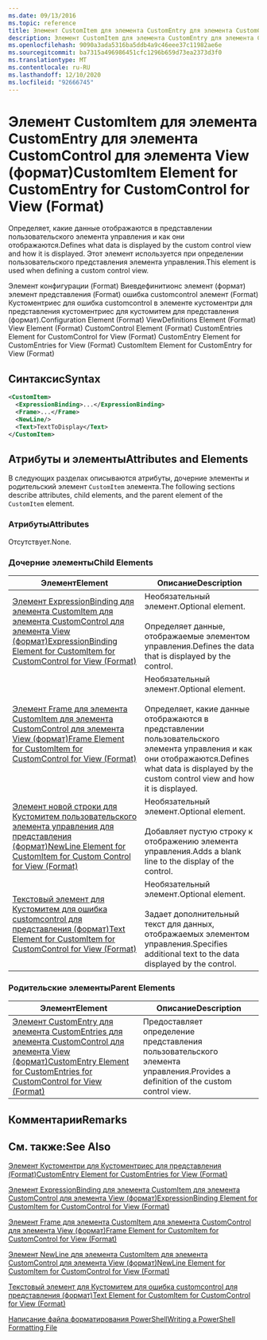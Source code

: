 ```yaml
---
ms.date: 09/13/2016
ms.topic: reference
title: Элемент CustomItem для элемента CustomEntry для элемента CustomControl для элемента View (формат)
description: Элемент CustomItem для элемента CustomEntry для элемента CustomControl для элемента View (формат)
ms.openlocfilehash: 9090a3ada5316ba5ddb4a9c46eee37c11982ae6e
ms.sourcegitcommit: ba7315a496986451cfc1296b659d73ea2373d3f0
ms.translationtype: MT
ms.contentlocale: ru-RU
ms.lasthandoff: 12/10/2020
ms.locfileid: "92666745"
---
```

# <a name="customitem-element-for-customentry-for-customcontrol-for-view-format"></a><span data-ttu-id="13624-103">Элемент CustomItem для элемента CustomEntry для элемента CustomControl для элемента View (формат)</span><span class="sxs-lookup"><span data-stu-id="13624-103">CustomItem Element for CustomEntry for CustomControl for View (Format)</span></span>

<span data-ttu-id="13624-104">Определяет, какие данные отображаются в представлении пользовательского элемента управления и как они отображаются.</span><span class="sxs-lookup"><span data-stu-id="13624-104">Defines what data is displayed by the custom control view and how it is displayed.</span></span> <span data-ttu-id="13624-105">Этот элемент используется при определении пользовательского представления элемента управления.</span><span class="sxs-lookup"><span data-stu-id="13624-105">This element is used when defining a custom control view.</span></span>

<span data-ttu-id="13624-106">Элемент конфигурации (Format) Виевдефинитионс элемент (формат) элемент представления (Format) ошибка customcontrol элемент (Format) Кустоментриес для ошибка customcontrol в элементе кустоментри для представления кустоментриес для кустомитем для представления (формат).</span><span class="sxs-lookup"><span data-stu-id="13624-106">Configuration Element (Format) ViewDefinitions Element (Format) View Element (Format) CustomControl Element (Format) CustomEntries Element for CustomControl for View (Format) CustomEntry Element for CustomEntries for View (Format) CustomItem Element for CustomEntry for View (Format)</span></span>

## <a name="syntax"></a><span data-ttu-id="13624-107">Синтаксис</span><span class="sxs-lookup"><span data-stu-id="13624-107">Syntax</span></span>

```xml
<CustomItem>
  <ExpressionBinding>...</ExpressionBinding>
  <Frame>...</Frame>
  <NewLine/>
  <Text>TextToDisplay</Text>
</CustomItem>
```

## <a name="attributes-and-elements"></a><span data-ttu-id="13624-108">Атрибуты и элементы</span><span class="sxs-lookup"><span data-stu-id="13624-108">Attributes and Elements</span></span>

<span data-ttu-id="13624-109">В следующих разделах описываются атрибуты, дочерние элементы и родительский элемент `CustomItem` элемента.</span><span class="sxs-lookup"><span data-stu-id="13624-109">The following sections describe attributes, child elements, and the parent element of the `CustomItem` element.</span></span>

### <a name="attributes"></a><span data-ttu-id="13624-110">Атрибуты</span><span class="sxs-lookup"><span data-stu-id="13624-110">Attributes</span></span>

<span data-ttu-id="13624-111">Отсутствует.</span><span class="sxs-lookup"><span data-stu-id="13624-111">None.</span></span>

### <a name="child-elements"></a><span data-ttu-id="13624-112">Дочерние элементы</span><span class="sxs-lookup"><span data-stu-id="13624-112">Child Elements</span></span>

|<span data-ttu-id="13624-113">Элемент</span><span class="sxs-lookup"><span data-stu-id="13624-113">Element</span></span>|<span data-ttu-id="13624-114">Описание</span><span class="sxs-lookup"><span data-stu-id="13624-114">Description</span></span>|
|-------------|-----------------|
|[<span data-ttu-id="13624-115">Элемент ExpressionBinding для элемента CustomItem для элемента CustomControl для элемента View (формат)</span><span class="sxs-lookup"><span data-stu-id="13624-115">ExpressionBinding Element for CustomItem for CustomControl for View (Format)</span></span>](./expressionbinding-element-for-customitem-for-customcontrol-for-view-format.md)|<span data-ttu-id="13624-116">Необязательный элемент.</span><span class="sxs-lookup"><span data-stu-id="13624-116">Optional element.</span></span><br /><br /> <span data-ttu-id="13624-117">Определяет данные, отображаемые элементом управления.</span><span class="sxs-lookup"><span data-stu-id="13624-117">Defines the data that is displayed by the control.</span></span>|
|[<span data-ttu-id="13624-118">Элемент Frame для элемента CustomItem для элемента CustomControl для элемента View (формат)</span><span class="sxs-lookup"><span data-stu-id="13624-118">Frame Element for CustomItem for CustomControl for View (Format)</span></span>](./frame-element-for-customitem-for-customcontrol-for-view-format.md)|<span data-ttu-id="13624-119">Необязательный элемент.</span><span class="sxs-lookup"><span data-stu-id="13624-119">Optional element.</span></span><br /><br /> <span data-ttu-id="13624-120">Определяет, какие данные отображаются в представлении пользовательского элемента управления и как они отображаются.</span><span class="sxs-lookup"><span data-stu-id="13624-120">Defines what data is displayed by the custom control view and how it is displayed.</span></span>|
|[<span data-ttu-id="13624-121">Элемент новой строки для Кустомитем пользовательского элемента управления для представления (формат)</span><span class="sxs-lookup"><span data-stu-id="13624-121">NewLine Element for CustomItem for Custom Control for View (Format)</span></span>](./newline-element-for-customitem-for-customcontrol-for-view-format.md)|<span data-ttu-id="13624-122">Необязательный элемент.</span><span class="sxs-lookup"><span data-stu-id="13624-122">Optional element.</span></span><br /><br /> <span data-ttu-id="13624-123">Добавляет пустую строку к отображению элемента управления.</span><span class="sxs-lookup"><span data-stu-id="13624-123">Adds a blank line to the display of the control.</span></span>|
|[<span data-ttu-id="13624-124">Текстовый элемент для Кустомитем для ошибка customcontrol для представления (формат)</span><span class="sxs-lookup"><span data-stu-id="13624-124">Text Element for CustomItem for CustomControl for View (Format)</span></span>](./text-element-for-customitem-for-customview-for-view-format.md)|<span data-ttu-id="13624-125">Необязательный элемент.</span><span class="sxs-lookup"><span data-stu-id="13624-125">Optional element.</span></span><br /><br /> <span data-ttu-id="13624-126">Задает дополнительный текст для данных, отображаемых элементом управления.</span><span class="sxs-lookup"><span data-stu-id="13624-126">Specifies additional text to the data displayed by the control.</span></span>|

### <a name="parent-elements"></a><span data-ttu-id="13624-127">Родительские элементы</span><span class="sxs-lookup"><span data-stu-id="13624-127">Parent Elements</span></span>

|<span data-ttu-id="13624-128">Элемент</span><span class="sxs-lookup"><span data-stu-id="13624-128">Element</span></span>|<span data-ttu-id="13624-129">Описание</span><span class="sxs-lookup"><span data-stu-id="13624-129">Description</span></span>|
|-------------|-----------------|
|[<span data-ttu-id="13624-130">Элемент CustomEntry для элемента CustomEntries для элемента CustomControl для элемента View (формат)</span><span class="sxs-lookup"><span data-stu-id="13624-130">CustomEntry Element for CustomEntries for CustomControl for View (Format)</span></span>](./customentry-element-for-customentries-for-customcontrol-for-view-format.md)|<span data-ttu-id="13624-131">Предоставляет определение представления пользовательского элемента управления.</span><span class="sxs-lookup"><span data-stu-id="13624-131">Provides a definition of the custom control view.</span></span>|

## <a name="remarks"></a><span data-ttu-id="13624-132">Комментарии</span><span class="sxs-lookup"><span data-stu-id="13624-132">Remarks</span></span>

## <a name="see-also"></a><span data-ttu-id="13624-133">См. также:</span><span class="sxs-lookup"><span data-stu-id="13624-133">See Also</span></span>

[<span data-ttu-id="13624-134">Элемент Кустоментри для Кустоментриес для представления (Format)</span><span class="sxs-lookup"><span data-stu-id="13624-134">CustomEntry Element for CustomEntries for View (Format)</span></span>](./customentry-element-for-customentries-for-customcontrol-for-view-format.md)

[<span data-ttu-id="13624-135">Элемент ExpressionBinding для элемента CustomItem для элемента CustomControl для элемента View (формат)</span><span class="sxs-lookup"><span data-stu-id="13624-135">ExpressionBinding Element for CustomItem for CustomControl for View (Format)</span></span>](./expressionbinding-element-for-customitem-for-customcontrol-for-view-format.md)

[<span data-ttu-id="13624-136">Элемент Frame для элемента CustomItem для элемента CustomControl для элемента View (формат)</span><span class="sxs-lookup"><span data-stu-id="13624-136">Frame Element for CustomItem for CustomControl for View (Format)</span></span>](./frame-element-for-customitem-for-customcontrol-for-view-format.md)

[<span data-ttu-id="13624-137">Элемент NewLine для элемента CustomItem для элемента CustomControl для элемента View (формат)</span><span class="sxs-lookup"><span data-stu-id="13624-137">NewLine Element for CustomItem for CustomControl for View (Format)</span></span>](./newline-element-for-customitem-for-customcontrol-for-view-format.md)

[<span data-ttu-id="13624-138">Текстовый элемент для Кустомитем для ошибка customcontrol для представления (формат)</span><span class="sxs-lookup"><span data-stu-id="13624-138">Text Element for CustomItem for CustomControl for View (Format)</span></span>](./text-element-for-customitem-for-customview-for-view-format.md)

[<span data-ttu-id="13624-139">Написание файла форматирования PowerShell</span><span class="sxs-lookup"><span data-stu-id="13624-139">Writing a PowerShell Formatting File</span></span>](./writing-a-powershell-formatting-file.md)
